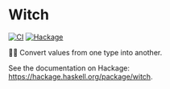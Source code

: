# Witch

[![CI](https://github.com/tfausak/witch/actions/workflows/ci.yml/badge.svg)](https://github.com/tfausak/witch/actions/workflows/ci.yml)
[![Hackage](https://badgen.net/hackage/v/witch)](https://hackage.haskell.org/package/witch)

:mage_woman: Convert values from one type into another.

See the documentation on Hackage: <https://hackage.haskell.org/package/witch>.
